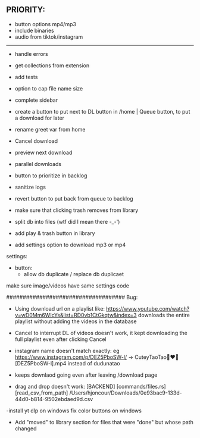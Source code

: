 PRIORITY:
---------

- button options mp4/mp3
- include binaries
- audio from tiktok/instagram

---------


- handle errors
- get collections from extension
- add tests
- option to cap file name size
- complete sidebar

- create a button to put next to DL button in /home | Queue button, to put a download for later
- rename greet var from home

- Cancel download
- preview next download
- parallel downloads
- button to prioritize in backlog
- sanitize logs
- revert button to put back from queue to backlog
- make sure that clicking trash removes from library
- split db into files (wtf did I mean there -_-')
- add play & trash button in library
- add settings option to download mp3 or mp4

settings: 
- button:
    - allow db duplicate / replace db duplicaet

make sure image/videos have same settings code

#################################### Bug:
- Using download url on a playlist like: https://www.youtube.com/watch?v=wD0Mm6WIcYs&list=RD0vb1CtGkqtw&index=3 downloads the entire playlist without adding the videos in the database
- Cancel to interrupt DL of videos doesn't work, it kept downloading the full playlist even after clicking Cancel
- instagram name doesn't match exactly: eg https://www.instagram.com/p/DEZ5PboSW-l/ -> CuteyTaoTao🥰❤️🤩 [DEZ5PboSW-l].mp4 instead of dudunatao
- keeps downlaod going even after leaving /download page




- drag and drop doesn't work:
[BACKEND] [commands/files.rs] [read_csv_from_path] /Users/hjoncour/Downloads/0e93bac9-133d-44d0-b814-9502ebdaed9d.csv

-install yt dlp on windows
fix color buttons on windows


- Add "moved" to library section for files that were "done" but whose path changed
